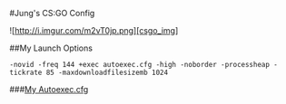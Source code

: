 #Jung's CS:GO Config

![http://i.imgur.com/m2vT0jp.png][csgo_img]

[csgo_img]:http://i.imgur.com/m2vT0jp.png

##My Launch Options
```
-novid -freq 144 +exec autoexec.cfg -high -noborder -processheap -tickrate 85 -maxdownloadfilesizemb 1024
```

###[My Autoexec.cfg](https://github.com/jung3o/Jung3o/tree/master/csgo/autoexec.cfg)
